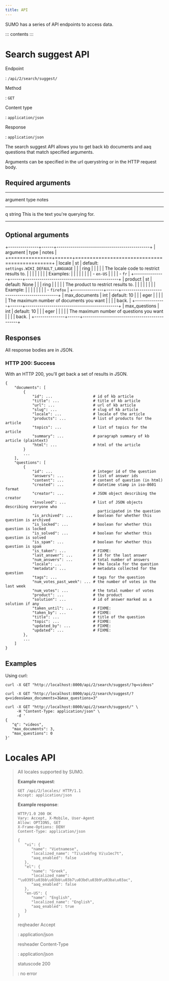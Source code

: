```yaml
---
title: API
---
```


SUMO has a series of API endpoints to access data.

::: contents
:::

# Search suggest API

Endpoint

:   `/api/2/search/suggest/`

Method

:   `GET`

Content type

:   `application/json`

Response

:   `application/json`

The search suggest API allows you to get back kb documents and aaq
questions that match specified arguments.

Arguments can be specified in the url querystring or in the HTTP request
body.

## Required arguments

  ------------------------------------------------------------------------
  argument         type     notes
  ---------------- -------- ----------------------------------------------
  q                string   This is the text you\'re querying for.

  ------------------------------------------------------------------------

## Optional arguments

+---------------+------+----------------------------------------------+
| argument      | type | notes                                        |
+===============+======+==============================================+
| locale        | st   | default: `settings.WIKI_DEFAULT_LANGUAGE`    |
|               | ring |                                              |
|               |      | The locale code to restrict results to.      |
|               |      |                                              |
|               |      | Examples:                                    |
|               |      |                                              |
|               |      | -   `en-US`                                  |
|               |      | -   `fr`                                     |
+---------------+------+----------------------------------------------+
| product       | st   | default: None                                |
|               | ring |                                              |
|               |      | The product to restrict results to.          |
|               |      |                                              |
|               |      | Example:                                     |
|               |      |                                              |
|               |      | -   `firefox`                                |
+---------------+------+----------------------------------------------+
| max_documents | int  | default: 10                                  |
|               | eger |                                              |
|               |      | The maximum number of documents you want     |
|               |      | back.                                        |
+---------------+------+----------------------------------------------+
| max_questions | int  | default: 10                                  |
|               | eger |                                              |
|               |      | The maximum number of questions you want     |
|               |      | back.                                        |
+---------------+------+----------------------------------------------+

## Responses

All response bodies are in JSON.

### HTTP 200: Success

With an HTTP 200, you\'ll get back a set of results in JSON.

    {
        "documents": [
            {
                "id": ...                  # id of kb article
                "title": ...               # title of kb article
                "url": ...                 # url of kb article
                "slug": ...                # slug of kb article
                "locale": ...              # locale of the article
                "products": ...            # list of products for the article
                "topics": ...              # list of topics for the article
                "summary": ...             # paragraph summary of kb article (plaintext)
                "html": ...                # html of the article
            }
            ...
        ],
        "questions": [
            {
                "id": ...                  # integer id of the question
                "answers": ...             # list of answer ids
                "content": ...             # content of question (in html)
                "created": ...             # datetime stamp in iso-8601 format
                "creator": ...             # JSON object describing the creator
                "involved": ...            # list of JSON objects describing everyone who
                                             participated in the question
                "is_archived": ...         # boolean for whether this question is archived
                "is_locked": ...           # boolean for whether this question is locked
                "is_solved": ...           # boolean for whether this question is solved
                "is_spam": ...             # boolean for whether this question is spam
                "is_taken": ...            # FIXME:
                "last_answer": ...         # id for the last answer
                "num_answers": ...         # total number of answers
                "locale": ...              # the locale for the question
                "metadata": ...            # metadata collected for the question
                "tags": ...                # tags for the question
                "num_votes_past_week": ... # the number of votes in the last week
                "num_votes": ...           # the total number of votes
                "product": ...             # the product
                "solution": ...            # id of answer marked as a solution if any
                "taken_until": ...         # FIXME:
                "taken_by": ...            # FIXME:
                "title": ...               # title of the question
                "topic": ...               # FIXME:
                "updated_by": ...          # FIXME:
                "updated": ...             # FIXME:
            },
            ...
        ]
    }

## Examples

Using curl:

    curl -X GET "http://localhost:8000/api/2/search/suggest/?q=videos"

    curl -X GET "http://localhost:8000/api/2/search/suggest/?q=videos&max_documents=3&max_questions=3"

    curl -X GET "http://localhost:8000/api/2/search/suggest/" \
         -H "Content-Type: application/json" \
         -d '
    {
       "q": "videos",
       "max_documents": 3,
       "max_questions": 0
    }'

# Locales API

> All locales supported by SUMO.
>
> **Example request**:
>
> ``` http
> GET /api/2/locales/ HTTP/1.1
> Accept: application/json
> ```
>
> **Example response**:
>
> ``` http
> HTTP/1.0 200 OK
> Vary: Accept, X-Mobile, User-Agent
> Allow: OPTIONS, GET
> X-Frame-Options: DENY
> Content-Type: application/json
>
> {
>    "vi": {
>       "name": "Vietnamese",
>       "localized_name": "Ti\u1ebfng Vi\u1ec7t",
>       "aaq_enabled": false
>    },
>    "el": {
>       "name": "Greek",
>       "localized_name": "\u0395\u03bb\u03bb\u03b7\u03bd\u03b9\u03ba\u03ac",
>       "aaq_enabled": false
>    },
>    "en-US": {
>       "name": "English",
>       "localized_name": "English",
>       "aaq_enabled": true
>    }
> }
> ```
>
> reqheader Accept
>
> :   application/json
>
> resheader Content-Type
>
> :   application/json
>
> statuscode 200
>
> :   no error
